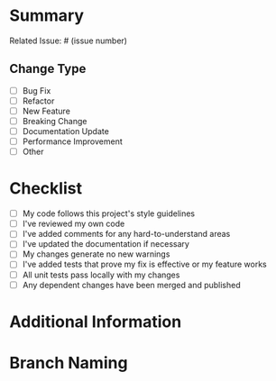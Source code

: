 # Summary

<!-- Please provide a brief summary of the changes and the issue number this PR addresses. -->

Related Issue: # (issue number)

## Change Type

- [ ] Bug Fix
- [ ] Refactor
- [ ] New Feature
- [ ] Breaking Change
- [ ] Documentation Update
- [ ] Performance Improvement
- [ ] Other

# Checklist

- [ ] My code follows this project's style guidelines
- [ ] I've reviewed my own code
- [ ] I've added comments for any hard-to-understand areas
- [ ] I've updated the documentation if necessary
- [ ] My changes generate no new warnings
- [ ] I've added tests that prove my fix is effective or my feature works
- [ ] All unit tests pass locally with my changes
- [ ] Any dependent changes have been merged and published

# Additional Information
<!-- Any additional information or context about the PR. -->

# Branch Naming
<!-- Make sure your branch name follows the pattern: `feat/`, `fix/`, `chore/` or `release/`. -->
<!-- **Note**: The person creating the PR is responsible for merging and deleting the branch. Ensure the code has been tested, commented, linted, and documents updated if needed. -->